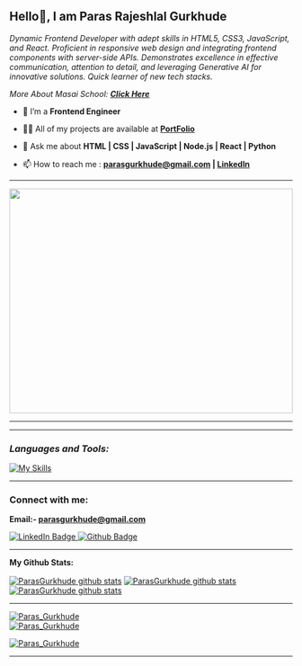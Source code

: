 **<h2> Hello👋, I am Paras Rajeshlal Gurkhude</h2>** 
     
<p class="empty"><em>   
Dynamic Frontend Developer with adept skills in HTML5, CSS3, JavaScript, and React. Proficient in responsive web design and integrating frontend components with server-side APIs. Demonstrates excellence in effective communication, attention to detail, and leveraging Generative AI for innovative solutions. Quick learner of new tech stacks.
<p>More About Masai School:  <a href="https://masaischool.com/" target="_blank"><b>Click Here</b></a></p>
</em></p> 
  

</p> 
 
- 🌱 I’m a **Frontend Engineer** 

- 👨‍💻 All of my projects are available at <a href='[https://paras-gurkhude-portfolio.netlify.app/](https://paras-gurkhude-portfolio.netlify.app/)' target="_blank" ><b>PortFolio</b></a>

- 💬 Ask me about **HTML | CSS | JavaScript | Node.js | React | Python**

- 📫 How to reach me : **[parasgurkhude@gmail.com](mailto:parasgurkhude@gmail.com) | [LinkedIn](https://www.linkedin.com/in/paras-gurkhude-123803267/?originalSubdomain=in)**

---

<img align="center" width="100%" height="400px" src="https://paras-gurkhude-portfolio.netlify.app/gif.gif">

---


---

**<i><h3 align="left">Languages and Tools:</h3></i>**

  <div align="left">

   [![My Skills](https://skillicons.dev/icons?i=html,css,js,react,nodejs,github,netlify,vscode,replit)](#)

  </div>

--- 
**<h3 align="left">Connect with me:</h3>**

**Email:- parasgurkhude@gmail.com**

<div id="badges">
  <a href="https://www.linkedin.com/in/paras-gurkhude-123803267/?originalSubdomain=in">
    <img src="https://img.shields.io/badge/LinkedIn-blue?style=for-the-badge&logo=linkedin&logoColor=white" alt="LinkedIn Badge"/>
  </a>
  <a href="https://github.com/ParasGurkhude">
    <img src="https://img.shields.io/badge/portfolio-black?style=for-the-badge&logo=github&logoColor=white" alt="Github Badge"/>
  </a>
     
</div>


---



**My Github Stats:**

 <a href="https://github.com/ParasGurkhude"><img align="center" src="https://github-readme-stats.vercel.app/api?username=ParasGurkhude&show_icons=true&include_all_commits=true&theme=buefy&hide_border=true" alt="ParasGurkhude github stats" /></a>  <a href="https://github.com/ParasGurkhude"><img align="center" src="https://github-readme-stats.vercel.app/api/top-langs/?username=ParasGurkhude&layout=compact&theme=buefy&hide_border=true" alt="ParasGurkhude github stats" /></a>   <a href="https://github.com/ParasGurkhude"><img align="center" src="https://github-readme-streak-stats.herokuapp.com/?user=ParasGurkhude&" alt="ParasGurkhude github stats" /></a>  


---

 <a href="https://github.com/ParasGurkhude"><img src="https://github-profile-trophy.vercel.app/?username=ParasGurkhude" alt="Paras_Gurkhude" /></a>  
  <a href="https://github.com/ParasGurkhude"><img src="https://github-contributor-stats.vercel.app/api?username=ParasGurkhude&limit=5&combine_all_yearly_contributions=true" alt="Paras_Gurkhude" /></a>  

<a href="https://github.com/ParasGurkhude"><img src="https://github-profile-summary-cards.vercel.app/api/cards/profile-details?username=ParasGurkhude" alt="Paras_Gurkhude" /></a>  


---

